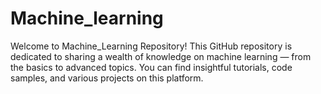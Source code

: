 # Machine_learning
Welcome to Machine_Learning Repository! This GitHub repository is dedicated to sharing a wealth of knowledge on machine learning — from the basics to advanced topics. You can find insightful tutorials, code samples, and various projects on this platform. 
